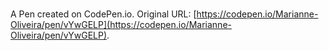 # 

A Pen created on CodePen.io. Original URL: [https://codepen.io/Marianne-Oliveira/pen/vYwGELP](https://codepen.io/Marianne-Oliveira/pen/vYwGELP).

